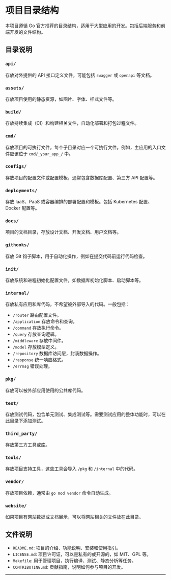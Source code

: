 # 项目目录结构

本项目遵循 Go 官方推荐的目录结构，适用于大型应用的开发。包括后端服务和前端开发的文件结构。

## 目录说明

### `api/`
存放对外提供的 API 接口定义文件，可能包括 `swagger` 或 `openapi` 等文档。

### `assets/`
存放项目使用的静态资源，如图片、字体、样式文件等。

### `build/`
存放持续集成（CI）和构建相关文件，自动化部署和打包过程文件。

### `cmd/`
存放项目的可执行文件，每个子目录对应一个可执行文件。例如，主应用的入口文件应该位于 `cmd/_your_app_/` 中。

### `configs/`
存放项目的配置文件或配置模板，通常包含数据库配置、第三方 API 配置等。

### `deployments/`
存放 IaaS、PaaS 或容器编排的部署配置和模板。包括 Kubernetes 配置、Docker 配置等。

### `docs/`
项目的文档目录，存放设计文档、开发文档、用户文档等。

### `githooks/`
存放 Git 钩子脚本，用于自动化操作，例如在提交代码前运行代码检查。

### `init/`
存放系统和进程初始化配置文件，如数据库初始化脚本、启动脚本等。

### `internal/`
存放私有应用和库代码，不希望被外部导入的代码。一般包括：
- `/router` 路由配置文件。
- `/application` 存放命令和查询。
- `/command` 存放执行命令。
- `/query` 存放查询逻辑。
- `/middleware` 存放中间件。
- `/model` 存放模型定义。
- `/repository` 数据库访问层，封装数据操作。
- `/response` 统一响应格式。
- `/errmsg` 错误处理。

### `pkg/`
存放可以被外部应用使用的公共库代码。

### `test/`
存放测试代码，包含单元测试、集成测试等。需要测试应用的整体功能时，可以在此目录下添加测试。

### `third_party/`
存放第三方工具或库。

### `tools/`
存放项目支持工具，这些工具会导入 `/pkg` 和 `/internal` 中的代码。

### `vendor/`
存放项目依赖，通常由 `go mod vendor` 命令自动生成。

### `website/`
如果项目有网站数据或文档展示，可以将网站相关的文件放在此目录。

## 文件说明

- `README.md`: 项目的介绍、功能说明、安装和使用指引。
- `LICENSE.md`: 项目许可证，可以是私有的或开源的，如 MIT、GPL 等。
- `Makefile`: 用于管理项目，执行编译、测试、静态分析等任务。
- `CONTRIBUTING.md`: 贡献指南，说明如何参与项目的开发。
- --------------------------------




